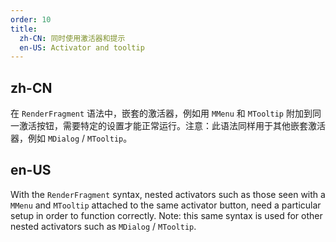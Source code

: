 ```yaml
---
order: 10
title:
  zh-CN: 同时使用激活器和提示
  en-US: Activator and tooltip
---
```


## zh-CN

在 `RenderFragment` 语法中，嵌套的激活器，例如用 `MMenu` 和 `MTooltip` 附加到同一激活按钮，需要特定的设置才能正常运行。注意：此语法同样用于其他嵌套激活器，例如 `MDialog`
/ `MTooltip`。

## en-US

With the `RenderFragment` syntax, nested activators such as those seen with a `MMenu` and `MTooltip` attached to the
same activator button, need a particular setup in order to function correctly. Note: this same syntax is used for other
nested activators such as `MDialog` / `MTooltip`.
